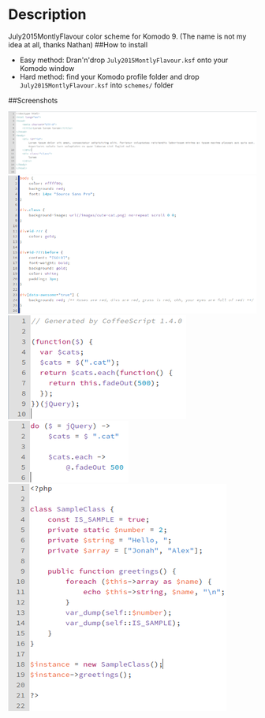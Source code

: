 Description
=====================
July2015MontlyFlavour color scheme for Komodo 9. (The name is not my idea at all, thanks Nathan)
##How to install
* Easy method: Dran'n'drop `July2015MontlyFlavour.ksf` onto your Komodo window
* Hard method: find your Komodo profile folder and drop `July2015MontlyFlavour.ksf` into `schemes/` folder

##Screenshots

![HTML](screens/html.png)
![CSS](screens/css.png)
![JS](screens/js.png)
![CoffeeScript](screens/cs.png)
![PHP](screens/php.png)
